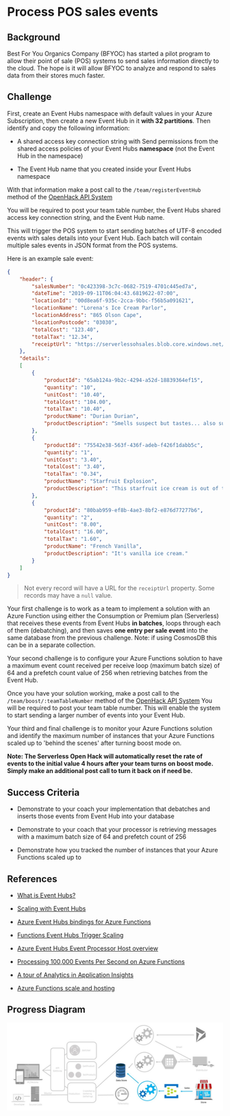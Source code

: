 # Process POS sales events

## Background

Best For You Organics Company (BFYOC) has started a pilot program to allow
their point of sale (POS) systems to send sales information directly to
the cloud. The hope is it will allow BFYOC to analyze and respond to sales
data from their stores much faster.

## Challenge

First, create an Event Hubs namespace with default values in your Azure
Subscription, then create a new Event Hub in it **with 32 partitions**.
Then identify and copy the following information:

* A shared access key connection string with Send permissions from the
shared access policies of your Event Hubs **namespace** (not the Event
Hub in the namespace)

* The Event Hub name that you created inside your Event Hubs namespace

With that information make a post call to the `/team/registerEventHub`
method of the
[OpenHack API System](https://petstore.swagger.io/?url=https://serverlessohmanagementapi.azurewebsites.net/api/definition)

You will be required to post your team table number, the  Event Hubs
shared access key connection string, and the Event Hub name.

This will trigger the POS system to start sending batches of UTF-8 encoded
events with sales details into your Event Hub. Each batch will contain
multiple sales events in JSON format from the POS systems.

Here is an example sale event:

```JSON
{
    "header": {
        "salesNumber": "0c423398-3c7c-0682-7519-4701c445ed7a",
        "dateTime": "2019-09-11T06:04:43.6819622-07:00",
        "locationId": "00d8ea6f-935c-2cca-9bbc-f56b5a091621",
        "locationName": "Lorena's Ice Cream Parlor",
        "locationAddress": "865 Olson Cape",
        "locationPostcode": "03030",
        "totalCost": "123.40",
        "totalTax": "12.34",
        "receiptUrl": "https://serverlessohsales.blob.core.windows.net/TheReceipt.pdf"
    },
    "details":
    [
        {
            "productId": "65ab124a-9b2c-4294-a52d-18839364ef15",
            "quantity": "10",
            "unitCost": "10.40",
            "totalCost": "104.00",
            "totalTax": "10.40",
            "productName": "Durian Durian",
            "productDescription": "Smells suspect but tastes... also suspect."
        },
        {
            "productId": "75542e38-563f-436f-adeb-f426f1dabb5c",
            "quantity": "1",
            "unitCost": "3.40",
            "totalCost": "3.40",
            "totalTax": "0.34",
            "productName": "Starfruit Explosion",
            "productDescription": "This starfruit ice cream is out of this world!"
        },
        {
            "productId": "80bab959-ef8b-4ae3-8bf2-e876d77277b6",
            "quantity": "2",
            "unitCost": "8.00",
            "totalCost": "16.00",
            "totalTax": "1.60",
            "productName": "French Vanilla",
            "productDescription": "It's vanilla ice cream."
        }
    ]
}
```

> Not every record will have a URL for the ```receiptUrl``` property. Some records may have a ```null``` value.

 Your first challenge is to work as a team to implement a solution
 with an Azure Function using either the Consumption or Premium plan (Serverless) that receives
 these events from Event Hubs **in batches**, loops through each of
 them (debatching), and then saves **one entry per sale event** into
 the same database from the previous challenge. Note: if using CosmosDB
 this can be in a separate collection.

 Your second challenge is to configure your Azure Functions solution to
 have a maximum event count received per receive loop (maximum batch size)
 of 64 and a prefetch count value of 256 when retrieving batches from the
 Event Hub.

Once you have your solution working, make a post call to the
`/team/boost/:teamTableNumber` method of the
[OpenHack API System](https://petstore.swagger.io/?url=https://serverlessohmanagementapi.azurewebsites.net/api/definition)
You will be required to post your team table number. This will enable the
system to start sending a larger number of events into your Event Hub.

Your third and final challenge is to monitor your Azure Functions solution
and identify the maximum number of instances that your Azure Functions
scaled up to 'behind the scenes' after turning boost mode on.

**Note: The Serverless Open Hack will automatically reset the rate of events
to the initial value 4 hours after your team turns on boost mode. Simply
make an additional post call to turn it back on if need be.**

## Success Criteria

* Demonstrate to your coach your implementation that debatches and inserts
those events from Event Hub into your database

* Demonstrate to your coach that your processor is retrieving messages with
a maximum batch size of 64 and prefetch count of 256

* Demonstrate how you tracked the number of instances that your Azure
Functions scaled up to

## References

* [What is Event Hubs?](https://docs.microsoft.com/azure/event-hubs/event-hubs-what-is-event-hubs)

* [Scaling with Event Hubs](https://docs.microsoft.com/azure/event-hubs/event-hubs-scalability)

* [Azure Event Hubs bindings for Azure Functions](https://docs.microsoft.com/azure/azure-functions/functions-bindings-event-hubs)

* [Functions Event Hubs Trigger Scaling](https://docs.microsoft.com/azure/azure-functions/functions-bindings-event-hubs#trigger---scaling)

* [Azure Event Hubs Event Processor Host overview](https://docs.microsoft.com/azure/event-hubs/event-hubs-event-processor-host)

* [Processing 100,000 Events Per Second on Azure Functions](https://blogs.msdn.microsoft.com/appserviceteam/2017/09/19/processing-100000-events-per-second-on-azure-functions/)

* [A tour of Analytics in Application Insights](https://docs.microsoft.com/azure/application-insights/app-insights-analytics-tour)

* [Azure Functions scale and hosting](https://docs.microsoft.com/azure/azure-functions/functions-scale)

## Progress Diagram

![Process POS sales event progress diagram](images/process-pos-sales-event-progress-diagram.jpg)
